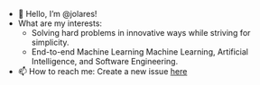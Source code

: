 - 👋 Hello, I’m @jolares!
- What are my interests:
  - Solving hard problems in innovative ways while striving for simplicity.
  - End-to-end Machine Learning Machine Learning, Artificial Intelligence, and Software Engineering. 
- 📫 How to reach me: Create a new issue [here](https://github.com/jolares/jolares/issues)

<!---
jolares/jolares is a ✨ special ✨ repository because its `README.md` (this file) appears on your GitHub profile.
You can click the Preview link to take a look at your changes.
--->
